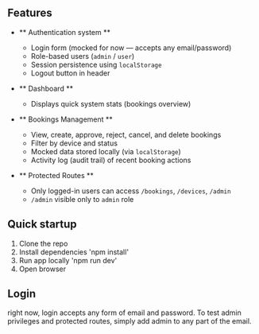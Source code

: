 ## Features 

- ** Authentication system ** 
  - Login form (mocked for now — accepts any email/password)
  - Role-based users (`admin` / `user`)
  - Session persistence using `localStorage`
  - Logout button in header

- ** Dashboard ** 
  - Displays quick system stats (bookings overview)

- ** Bookings Management ** 
  - View, create, approve, reject, cancel, and delete bookings
  - Filter by device and status
  - Mocked data stored locally (via `localStorage`)
  - Activity log (audit trail) of recent booking actions

- ** Protected Routes **
  - Only logged-in users can access `/bookings`, `/devices`, `/admin`
  - `/admin` visible only to `admin` role

## Quick startup
1. Clone the repo
2. Install dependencies 'npm install'
3. Run app locally 'npm run dev' 
4. Open browser

## Login
right now, login accepts any form of email and password. To test admin privileges and protected routes, 
simply add admin to any part of the email.